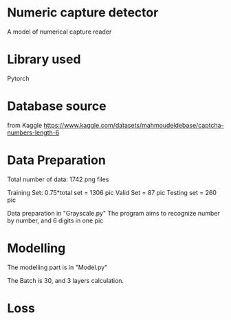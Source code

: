 # Numeric capture detector
A model of numerical capture reader

# Library used
Pytorch

# Database source
from Kaggle
https://www.kaggle.com/datasets/mahmoudeldebase/captcha-numbers-length-6

# Data Preparation
Total number of data: 1742 png files

Training Set: 0.75*total set = 1306 pic
Valid Set = 87 pic
Testing set = 260 pic

Data preparation in "Grayscale.py"
The program aims to recognize number by number, and 6 digits in one pic

# Modelling

The modelling part is in "Model.py"

The Batch is 30, and 3 layers calculation. 

# Loss

